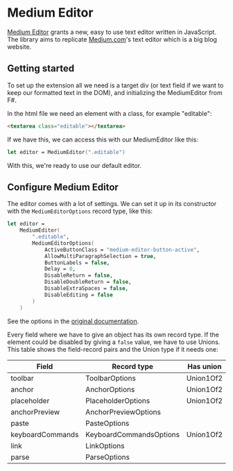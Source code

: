 # Medium Editor

[Medium Editor](http://yabwe.github.io/medium-editor/) grants a new, easy to use text editor written in JavaScript. The library aims to replicate [Medium.com](medium.com)'s text editor which is a big blog website. 

## Getting started

To set up the extension all we need is a target div (or text field if we want to keep our formatted text in the DOM), and initializing the MediumEditor from F#.

In the html file we need an element with a class, for example "editable":

```html
<textarea class="editable"></textarea>
```

If we have this, we can access this with our MediumEditor like this:

```fsharp
let editor = MediumEditor(".editable")
```

With this, we're ready to use our default editor.

## Configure Medium Editor

The editor comes with a lot of settings. We can set it up in its constructor with the `MediumEditorOptions` record type, like this:

```fsharp
let editor =
    MediumEditor(
        ".editable",
        MediumEditorOptions(
            ActiveButtonClass = "medium-editor-button-active",
            AllowMultiParagraphSelection = true,
            ButtonLabels = false,
            Delay = 0,
            DisableReturn = false,
            DisableDoubleReturn = false,
            DisableExtraSpaces = false,
            DisableEditing = false
        )
    )
```

See the options in the [original documentation]().

Every field where we have to give an object has its own record type. If the element could be disabled by giving a `false` value, we have to use Unions. This table shows the field-record pairs and the Union type if it needs one:

| Field            | Record type             | Has union |
|------------------|-------------------------|-----------|
| toolbar          | ToolbarOptions          | Union1Of2 |
| anchor           | AnchorOptions           | Union1Of2 |
| placeholder      | PlaceholderOptions      | Union1Of2 |
| anchorPreview    | AnchorPreviewOptions    |           |
| paste            | PasteOptions            |           |
| keyboardCommands | KeyboardCommandsOptions | Union1Of2 |
| link             | LinkOptions             |           |
| parse            | ParseOptions            |           |